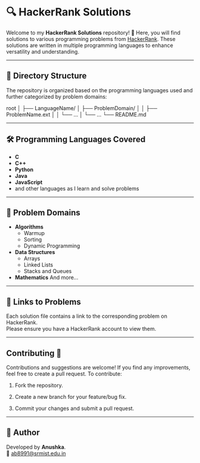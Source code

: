 # 🔍 HackerRank Solutions

Welcome to my **HackerRank Solutions** repository! 🎉 Here, you will find solutions to various programming problems from [HackerRank](https://www.hackerrank.com/). These solutions are written in multiple programming languages to enhance versatility and understanding.

---

## 📂 Directory Structure

The repository is organized based on the programming languages used and further categorized by problem domains:

root │ ├── LanguageName/ │ ├── ProblemDomain/ │ │ ├── ProblemName.ext │ │ └── ... │ └── ... └── README.md

---

## 🛠️ Programming Languages Covered

- **C**
- **C++**
- **Python**
- **Java**
- **JavaScript**
- and other languages as I learn and solve problems

---

## 📜 Problem Domains

- **Algorithms**
  - Warmup
  - Sorting
  - Dynamic Programming
- **Data Structures**
  - Arrays
  - Linked Lists
  - Stacks and Queues
- **Mathematics**
And more...

---

## 🔗 Links to Problems

Each solution file contains a link to the corresponding problem on HackerRank. <br> Please ensure you have a HackerRank account to view them.

---

## Contributing 🤝

Contributions and suggestions are welcome! If you find any improvements, feel free to create a pull request. To contribute:

1. Fork the repository.

2. Create a new branch for your feature/bug fix.

3. Commit your changes and submit a pull request.

---

## 🚀 Author
Developed by **Anushka**. <br>
📧 [ab8991@srmist.edu.in](mailto:ab8991@srmist.edu.in)
